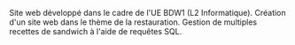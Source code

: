Site web développé dans le cadre de l'UE BDW1 (L2 Informatique).
Création d'un site web dans le thème de la restauration.
Gestion de multiples recettes de sandwich à l'aide de requêtes SQL.
